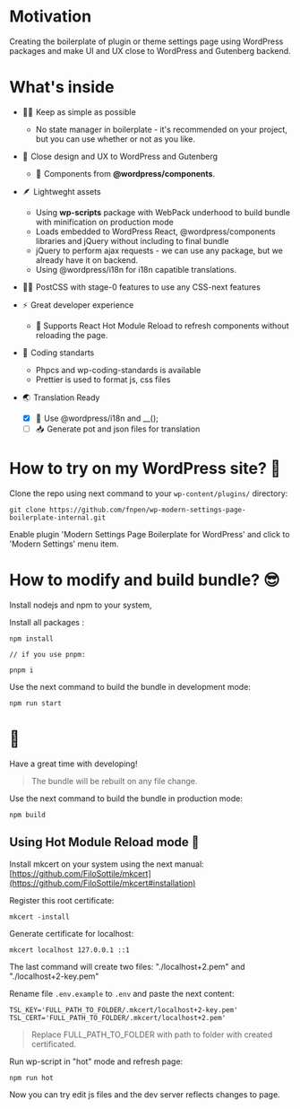 # Motivation

Creating the boilerplate of plugin or theme settings page using WordPress packages and make UI and UX close to WordPress and Gutenberg backend.

# What's inside

* 🤹🏻  Keep as simple as possible
	* No state manager in boilerplate - it's recommended on your project, but you can use whether or not as you like.

* 👥  Close design and UX to WordPress and Gutenberg
	* 🥞  Components from **@wordpress/components**.

* 🪶  Lightweght assets
	* Using **wp-scripts** package with WebPack underhood to build bundle with minification on production mode
	* Loads embedded to WordPress React, @wordpress/components libraries and jQuery without including to final bundle
	* jQuery to perform ajax requests - we can use any package, but we already have it on backend.
	* Using @wordpress/i18n for i18n capatible translations.

* 🧑‍🎨  PostCSS with stage-0 features to use any CSS-next features

* ⚡  Great developer experience
	* 🚀 Supports React Hot Module Reload to refresh components without reloading the page.

* 🔬  Coding standarts
	* Phpcs and wp-coding-standards is available
	* Prettier is used to format js, css files

* 🌏  Translation Ready
	* [x] 📝  Use @wordpress/i18n and __();
	* [ ] 📥  Generate pot and json files for translation

# How to try on my WordPress site? 🤔 

Clone the repo using next command to your `wp-content/plugins/` directory:

```
git clone https://github.com/fnpen/wp-modern-settings-page-boilerplate-internal.git
```

Enable plugin 'Modern Settings Page Boilerplate for WordPress' and click to 'Modern Settings' menu item.


# How to modify and build bundle? 😎 

Install nodejs and npm to your system,

Install all packages :

```
npm install

// if you use pnpm:

pnpm i
```

Use the next command to build the bundle in development mode:

```
npm run start
```

# 🥳 

Have a great time with developing!

> The bundle will be rebuilt on any file change.

Use the next command to build the bundle in production mode:

```
npm build
```

## Using Hot Module Reload mode 🤔 

Install mkcert on your system using the next manual: [https://github.com/FiloSottile/mkcert](https://github.com/FiloSottile/mkcert#installation)

Register this root certificate:

```
mkcert -install
```

Generate certificate for localhost:

```
mkcert localhost 127.0.0.1 ::1
```

The last command will create two files: "./localhost+2.pem" and "./localhost+2-key.pem"

Rename file `.env.example` to `.env` and paste the next content:

```
TSL_KEY='FULL_PATH_TO_FOLDER/.mkcert/localhost+2-key.pem'
TSL_CERT='FULL_PATH_TO_FOLDER/.mkcert/localhost+2.pem'
```

> Replace FULL_PATH_TO_FOLDER with path to folder with created certificated.

Run wp-script in "hot" mode and refresh page:

```
npm run hot
```

Now you can try edit js files and the dev server reflects changes to page.

